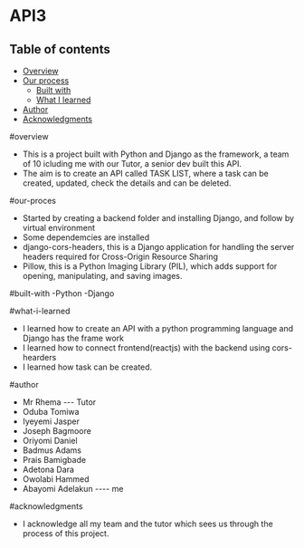 # API3

## Table of contents

- [Overview](#overview)
- [Our process](#our-process)
  - [Built with](#built-with)
  - [What I learned](#what-i-learned)
- [Author](#author)
- [Acknowledgments](#acknowledgments)

#overview
 - This is a project built with Python and Django as the framework, a team of 10 icluding me with our Tutor, a senior dev built this API.
 - The aim is to create an API called TASK LIST, where a task can be created, updated, check the details and can be deleted. 

#our-proces
 - Started by creating a backend folder and installing Django, and follow by virtual environment
 - Some dependemcies are installed
  - django-cors-headers, this is a Django application for handling the server headers required for Cross-Origin Resource Sharing
  - Pillow, this  is a Python Imaging Library (PIL), which adds support for opening, manipulating, and saving images.
 
 #built-with
  -Python
  -Django
  
  #what-i-learned
   - I learned how to create an API with a python programming language and Django has the frame work
   - I learned how to connect frontend(reactjs) with the backend using cors-hearders
   - I learned how task can be created.

#author
 - Mr Rhema --- Tutor
 - Oduba Tomiwa
 - Iyeyemi Jasper
 - Joseph Bagmoore
 - Oriyomi Daniel
 - Badmus Adams
 - Prais Bamigbade
 - Adetona Dara
 - Owolabi Hammed
 - Abayomi Adelakun ---- me
 
 #acknowledgments
  - I acknowledge all my team and the tutor which sees us through the process of this project.
